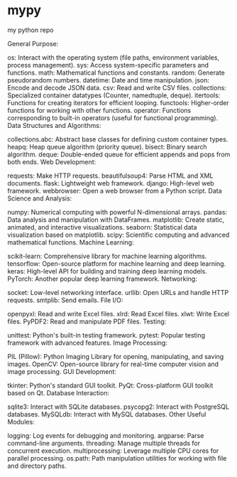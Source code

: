 # mypy
my python repo

General Purpose:

os: Interact with the operating system (file paths, environment variables, process management).
sys: Access system-specific parameters and functions.
math: Mathematical functions and constants.
random: Generate pseudorandom numbers.
datetime: Date and time manipulation.
json: Encode and decode JSON data.
csv: Read and write CSV files.
collections: Specialized container datatypes (Counter, namedtuple, deque).
itertools: Functions for creating iterators for efficient looping.
functools: Higher-order functions for working with other functions.
operator: Functions corresponding to built-in operators (useful for functional programming).
Data Structures and Algorithms:

collections.abc: Abstract base classes for defining custom container types.
heapq: Heap queue algorithm (priority queue).
bisect: Binary search algorithm.
deque: Double-ended queue for efficient appends and pops from both ends.
Web Development:

requests: Make HTTP requests.
beautifulsoup4: Parse HTML and XML documents.
flask: Lightweight web framework.
django: High-level web framework.
webbrowser: Open a web browser from a Python script.
Data Science and Analysis:

numpy: Numerical computing with powerful N-dimensional arrays.
pandas: Data analysis and manipulation with DataFrames.
matplotlib: Create static, animated, and interactive visualizations.
seaborn: Statistical data visualization based on matplotlib.
scipy: Scientific computing and advanced mathematical functions.
Machine Learning:

scikit-learn: Comprehensive library for machine learning algorithms.
tensorflow: Open-source platform for machine learning and deep learning.
keras: High-level API for building and training deep learning models.
PyTorch: Another popular deep learning framework.
Networking:

socket: Low-level networking interface.
urllib: Open URLs and handle HTTP requests.
smtplib: Send emails.
File I/O:

openpyxl: Read and write Excel files.
xlrd: Read Excel files.
xlwt: Write Excel files.
PyPDF2: Read and manipulate PDF files.
Testing:

unittest: Python's built-in testing framework.
pytest: Popular testing framework with advanced features.
Image Processing:

PIL (Pillow): Python Imaging Library for opening, manipulating, and saving images.
OpenCV: Open-source library for real-time computer vision and image processing.
GUI Development:

tkinter: Python's standard GUI toolkit.
PyQt: Cross-platform GUI toolkit based on Qt.
Database Interaction:

sqlite3: Interact with SQLite databases.
psycopg2: Interact with PostgreSQL databases.
MySQLdb: Interact with MySQL databases.
Other Useful Modules:

logging: Log events for debugging and monitoring.
argparse: Parse command-line arguments.
threading: Manage multiple threads for concurrent execution.
multiprocessing: Leverage multiple CPU cores for parallel processing.
os.path: Path manipulation utilities for working with file and directory paths.
